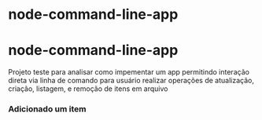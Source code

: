 # node-command-line-app

# node-command-line-app

Projeto teste para analisar como impementar um app permitindo interação direta via linha de comando
para usuário realizar operações de atualização, criação, listagem, e remoção de itens em arquivo

### Adicionado um item
